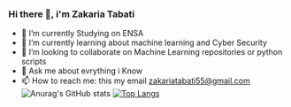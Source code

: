 ### Hi there 👋, i'm Zakaria Tabati
- 🔭 I’m currently Studying  on ENSA
- 🌱 I’m currently learning about machine learning and Cyber Security 
- 👯 I’m looking to collaborate on Machine Learning repositories or python scripts
- 💬 Ask me about evrything i Know 
- 📫 How to reach me: this my email zakariatabati55@gmail.com
![Anurag's GitHub stats](https://github-readme-stats.vercel.app/api?username=zakariatabati&hide=contribs,prs)
[![Top Langs](https://github-readme-stats.vercel.app/api/top-langs/?username=zakariatabati)](https://github.com/anuraghazra/github-readme-stats)
